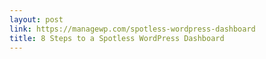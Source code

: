 ```yaml
---
layout: post
link: https://managewp.com/spotless-wordpress-dashboard
title: 8 Steps to a Spotless WordPress Dashboard
---
```

